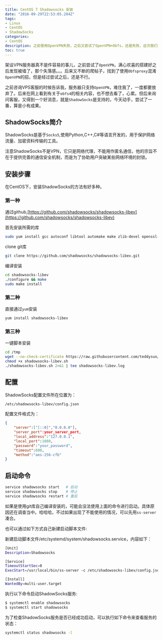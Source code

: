 ```yaml
---
title: CentOS 7 Shadowsocks 安装
date: "2016-09-29T22:53:05.284Z"
tags:
- Linux
- CentOS
- ShadowSocks
categories:
- CentOS
description: 之前使用OpenVPN失败，之后又尝试了OpenVPN+Obfs，还是失败，这次我们来试试ShadowSocks!!!
toc: true
---
```


架设VPN服务器真不是件容易的事儿，之前尝试了`OpenVPN`，满心欢喜的搭建好之后发现被墙了，那个失落感。。。后来又不断的爬帖子，找到了使用`Obfsproxy`混淆`OpenVPN`的招，但是经过尝试之后，还是不行。

之前咨询VPS客服的时候告诉我，服务器只支持`OpenVPN`，难住我了，一度都要放弃了。后来在网上看到有关于`obfs4`的相关内容，也不想去看了，心累。但后来询问客服，又得到一个好消息，就是`ShadowSocks`是支持的，今天动手，尝试了一番，算是小有成果。

## ShadowSocks简介

ShadowSocks是基于`Socks5`,使用Python,C++,C#等语言开发的，用于保护网络流量、加密资料传输的工具。

注意ShadowSocks不是VPN，它只是网络代理，不能用作匿名通信，他的宗旨不在于提供完善的通信安全机制，而是为了协助用户突破某些网络环境的封锁。

## 安装步骤

在CentOS下，安装ShadowSocks的方法有好多种。

### 第一种
通过github,[https://github.com/shadowsocks/shadowsocks-libev](https://github.com/shadowsocks/shadowsocks-libev)

首先安装所需的库
```bash
sudo yum install gcc autoconf libtool automake make zlib-devel openssl-devel asciidoc xmlto
```
clone git库
```bash
git clone https://github.com/shadowsocks/shadowsocks-libev.git
```

编译安装
```bash
cd shadowsocks-libev
./configure && make
sudo make install
```

### 第二种

直接通过`yum`安装
```bash
yum install shadowsocks-libev
```

### 第三种

一键脚本安装
```bash
cd /tmp
wget --no-check-certificate https://raw.githubusercontent.com/teddysun/shadowsocks_install/master/shadowsocks-libev.sh
chmod +x shadowsocks-libev.sh
./shadowsocks-libev.sh 2>&1 | tee shadowsocks-libev.log
```

## 配置

ShadowSocks配置文件所在位置为：
```bash
/etc/shadowsocks-libev/config.json
```
配置文件格式为：
```json
{
    "server":["[::0]","0.0.0.0"],
    "server_port":your_server_port,
    "local_address":"127.0.0.1",
    "local_port":1080,
    "password":"your_password",
    "timeout":600,
    "method":"aes-256-cfb"
}
```

## 启动命令
```bash
service shadowsocks start   # 启动
service shadowsocks stop    # 停止
service shadowsocks restart # 重启
```

如果是使用git库自己编译安装的，可能会没法使用上面的命令进行启动。具体原因还在调查当中。哈哈哈，不过如果出现了不能使用的情况，可以先用`ss-server`凑合。

也可以通过如下方式自己新建启动脚本文件:

新建启动脚本文件/etc/systemd/system/shadowsocks.service，内容如下：
```bash
[Unit]
Description=Shadowsocks

[Service]
TimeoutStartSec=0
ExecStart=/usr/local/bin/ss-server -c /etc/shadowsocks-libev/config.json

[Install]
WantedBy=multi-user.target
```

执行以下命令启动ShadowSocks服务:
```bash
$ systemctl enable shadowsocks
$ systemctl start shadowsocks
```
为了检查ShadowSocks服务是否已经成功启动，可以执行如下命令来查看服务的状态：
```bash
systemctl status shadowsocks -l
```
